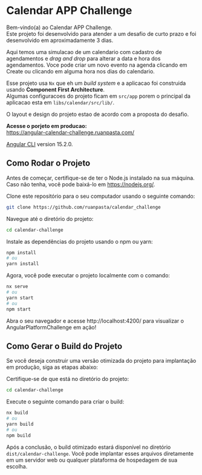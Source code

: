 # Calendar APP Challenge

Bem-vindo(a) ao Calendar APP Challenge.\
Este projeto foi desenvolvido para atender a um desafio de curto prazo e foi desenvolvido em aproximadamente 3 dias.

Aqui temos uma simulacao de um calendario com cadastro de agendamentos e _drag and drop_ para alterar a data e hora dos agendamentos. Voce pode criar um novo evento na agenda clicando em Create ou clicando em alguma hora nos dias do calendario.

Esse projeto usa `Nx` que eh um _build system_ e a aplicacao foi construida usando **Component First Architecture**.\
Algumas configuracoes do projeto ficam em `src/app` porem o principal da aplicacao esta em `libs/calendar/src/lib/`.

O layout e design do projeto estao de acordo com a proposta do desafio.

**Acesse o porjeto em producao:**\
https://angular-calendar-challenge.ruanpasta.com/

[Angular CLI](https://github.com/angular/angular-cli) version 15.2.0.


## Como Rodar o Projeto
Antes de começar, certifique-se de ter o Node.js instalado na sua máquina. Caso não tenha, você pode baixá-lo em https://nodejs.org/.

Clone este repositório para o seu computador usando o seguinte comando:

```bash
git clone https://github.com/ruanpasta/calendar_challenge
```

Navegue até o diretório do projeto:

```bash
cd calendar-challenge
```

Instale as dependências do projeto usando o npm ou yarn:

```bash
npm install
# ou
yarn install
```
Agora, você pode executar o projeto localmente com o comando:

```bash
nx serve
# ou
yarn start
# ou
npm start
```

Abra o seu navegador e acesse http://localhost:4200/ para visualizar o AngularPlatformChallenge em ação!

## Como Gerar o Build do Projeto
Se você deseja construir uma versão otimizada do projeto para implantação em produção, siga as etapas abaixo:

Certifique-se de que está no diretório do projeto:

```bash
cd calendar-challenge
```
Execute o seguinte comando para criar o build:

```bash
nx build
# ou
yarn build
# ou
npm build
```
Após a conclusão, o build otimizado estará disponível no diretório `dist/calendar-challenge`. Você pode implantar esses arquivos diretamente em um servidor web ou qualquer plataforma de hospedagem de sua escolha.
